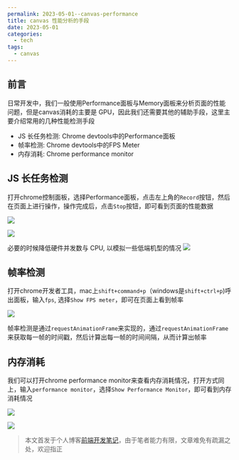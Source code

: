 ```yaml
---
permalink: 2023-05-01--canvas-performance
title: canvas 性能分析的手段
date: 2023-05-01
categories:
  - tech
tags:
  - canvas
---
```


## 前言

日常开发中，我们一般使用Performance面板与Memory面板来分析页面的性能问题，但是canvas消耗的主要是 GPU，因此我们还需要其他的辅助手段，这里主要介绍常用的几种性能检测手段

- JS 长任务检测: Chrome devtools中的Performance面板
- 帧率检测: Chrome devtools中的FPS Meter
- 内存消耗: Chrome performance monitor


## JS 长任务检测
打开chrome控制面板，选择Performance面板，点击左上角的`Record`按钮，然后在页面上进行操作，操作完成后，点击`Stop`按钮，即可看到页面的性能数据

![](https://cdn.jsdelivr.net/gh/chenxiaoyao6228/cloudimg@main/2023/chrome-performance-panel-2.png)

![](https://cdn.jsdelivr.net/gh/chenxiaoyao6228/cloudimg@main/2023/chrome-performance-panel.png)

必要的时候降低硬件并发数与 CPU, 以模拟一些低端机型的情况
![](https://cdn.jsdelivr.net/gh/chenxiaoyao6228/cloudimg@main/2023/chrome-performance-panel-3.png)

## 帧率检测

打开chrome开发者工具，mac上`shift+command+p`（windows是`shift+ctrl+p`)呼出面板，输入`fps`, 选择`Show FPS meter`，即可在页面上看到帧率

![](https://cdn.jsdelivr.net/gh/chenxiaoyao6228/cloudimg@main/2023/canvas-performance-fps.png)

帧率检测是通过`requestAnimationFrame`来实现的，通过`requestAnimationFrame`来获取每一帧的时间戳，然后计算出每一帧的时间间隔，从而计算出帧率


## 内存消耗

我们可以打开chrome performance monitor来查看内存消耗情况，打开方式同上，输入`performance monitor`，选择`Show Performance Monitor`，即可看到内存消耗情况

![](https://cdn.jsdelivr.net/gh/chenxiaoyao6228/cloudimg@main/2023/chrome-performance-monitor-3.png)

![](https://cdn.jsdelivr.net/gh/chenxiaoyao6228/cloudimg@main/2023/chrome-performance-monitor-2.png)


 
 
 > 本文首发于个人博客[前端开发笔记](https://github.com/chenxiaoyao6228/fe-notes)，由于笔者能力有限，文章难免有疏漏之处，欢迎指正
